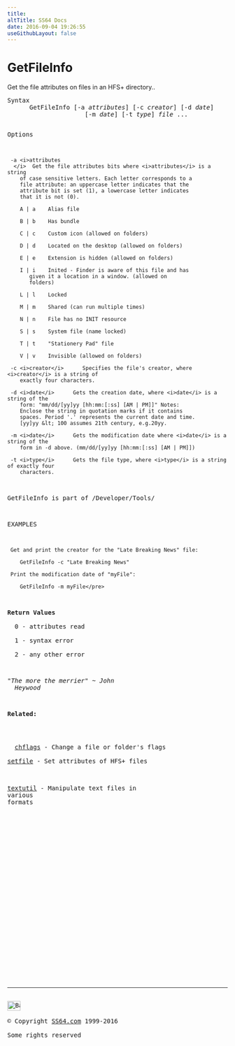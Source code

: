 ```yaml
---
title:
altTitle: SS64 Docs
date: 2016-09-04 19:26:55
useGithubLayout: false
---
```

<!-- #BeginLibraryItem "/Library/head_osx.lbi" --><!-- #EndLibraryItem --><h1>GetFileInfo</h1> 
<p>Get the file attributes on files in an HFS+ directory..</p>
<pre>Syntax
      GetFileInfo [-a <i>attributes</i>] [-c <i>creator</i>] [-d <i>date</i>]
                     [-m <i>date</i>] [-t <i>type</i>] <i>file </i>...

Options

     -a <i>attributes
      </i>  Get the file attributes bits where <i>attributes</i> is a string
        of case sensitive letters. Each letter corresponds to a
        file attribute: an uppercase letter indicates that the
        attribute bit is set (1), a lowercase letter indicates
        that it is not (0).   

        A | a    Alias file

        B | b    Has bundle

        C | c    Custom icon (allowed on folders)

        D | d    Located on the desktop (allowed on folders)

        E | e    Extension is hidden (allowed on folders)

        I | i    Inited - Finder is aware of this file and has
           given it a location in a window. (allowed on
           folders)

        L | l    Locked

        M | m    Shared (can run multiple times)

        N | n    File has no INIT resource

        S | s    System file (name locked)

        T | t    "Stationery Pad" file

        V | v    Invisible (allowed on folders)

     -c <i>creator</i>      Specifies the file's creator, where <i>creator</i> is a string of
        exactly four characters.

     -d <i>date</i>      Gets the creation date, where <i>date</i> is a string of the
        form: "mm/dd/[yy]yy [hh:mm:[:ss] [AM | PM]]" Notes:
        Enclose the string in quotation marks if it contains
        spaces. Period '.' represents the current date and time.
        [yy]yy &lt; 100 assumes 21th century, e.g.20yy.

     -m <i>date</i>      Gets the modification date where <i>date</i> is a string of the
        form in -d above. (mm/dd/[yy]yy [hh:mm:[:ss] [AM | PM]])

     -t <i>type</i>      Gets the file type, where <i>type</i> is a string of exactly four
        characters.

GetFileInfo is part of
/Developer/Tools/

EXAMPLES

     Get and print the creator for the "Late Breaking News" file:

        GetFileInfo -c "Late Breaking News"

     Print the modification date of "myFile":

        GetFileInfo -m myFile</pre>
<p><b>Return Values<br>
  </b>0 - attributes read<br>
  1 - syntax error <br>
  2 - any other error </p>
<p class="quote"><i>"The more the merrier" ~ John 
  Heywood</i></p>
<p><b>Related:</b></p>
<p>
  <a href="chflags.html">chflags</a> - Change a file or folder's flags<a href="setfile.html"><br>
setfile</a> - Set attributes of HFS+ files<br>

<a href="textutil.html">textutil</a> - Manipulate text files in various formats</p><!-- #BeginLibraryItem "/Library/foot_osx.lbi" --><p>
<!-- OSX300 -->
<ins class="adsbygoogle" style="display:inline-block;width:300px;height:250px" data-ad-client="ca-pub-6140977852749469" data-ad-slot="1823340303"></ins>
<script>
(adsbygoogle = window.adsbygoogle || []).push({});
</script></p>
<hr>
<div id="bl" class="footer"><a href="getfileinfo.html#"><img src="../images/top.png" width="30" height="22" alt="Back to the Top"></a></div>
<div id="br" class="footer, tagline">© Copyright <a href="http://ss64.com/">SS64.com</a> 1999-2016<br>
Some rights reserved</div><!-- #EndLibraryItem -->
